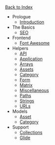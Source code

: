 <a href="/6.0" class="rounded-full bg-charcoal-darker text-charcoal-lighter text-center text-sm font-bold hover:text-charcoal-lightest w-full px-4 py-1 block">Back to Index</a>

- Prologue
  - [Introduction](/6.0/reference/introduction)
- The Basics
  - [SEO](/6.0/reference/seo)
- Frontend
  - [Font Awesome](/6.0/reference/fontawesome)
- Helpers
  - [API](/6.0/reference/api-helpers)
  - [Application](/6.0/reference/application-helpers)
  - [Arrays](/6.0/reference/array-helpers)
  - [Assets](/6.0/reference/asset-helpers)
  - [Category](/6.0/reference/category-helpers)
  - [Form](/6.0/reference/form-helpers)
  - [Matrix](/6.0/reference/matrix-helpers)
  - [Miscellaneous](/6.0/reference/miscellaneous-helpers)
  - [Paths](/6.0/reference/path-helpers)
  - [Strings](/6.0/reference/string-helpers)
  - [URLs](/6.0/reference/url-helpers)
- Models
  - [Asset](/6.0/reference/asset-model)
  - [Category](/6.0/reference/category-model)
- Support
  - [Collections](/6.0/reference/collections)
  - [Glide](/6.0/reference/glide)
